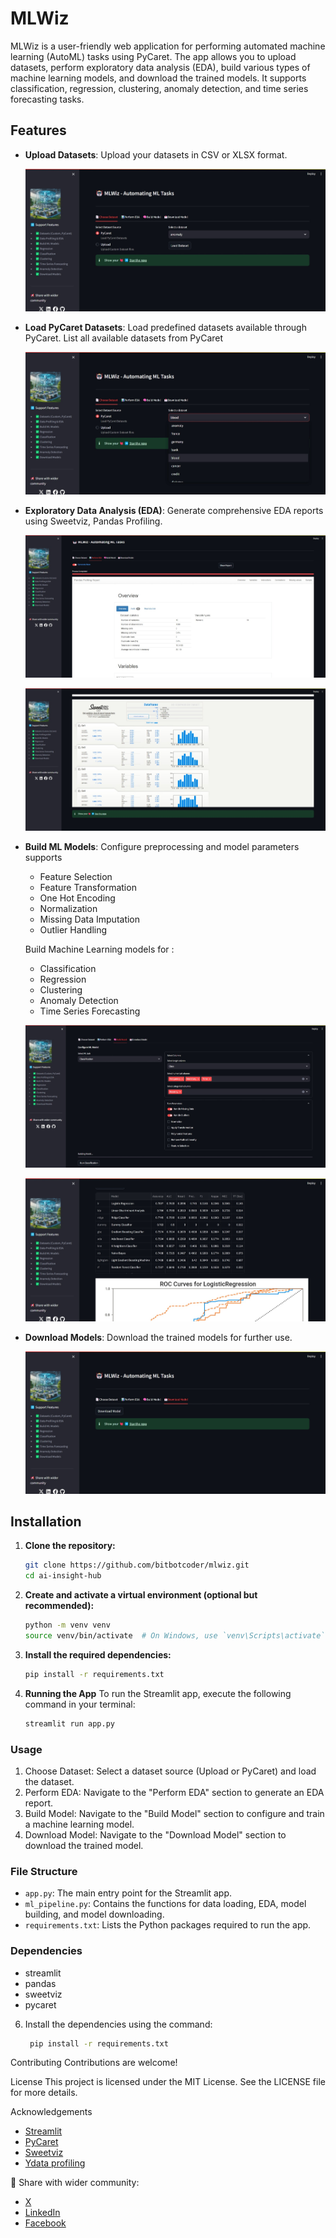 # MLWiz

MLWiz is a user-friendly web application for performing automated machine learning (AutoML) tasks using PyCaret. The app allows you to upload datasets, perform exploratory data analysis (EDA), build various types of machine learning models, and download the trained models. It supports classification, regression, clustering, anomaly detection, and time series forecasting tasks.

## Features

- **Upload Datasets**: Upload your datasets in CSV or XLSX format.

   ![alt text](images/MLWiz.jpg)

- **Load PyCaret Datasets**: Load predefined datasets available through PyCaret. List all available datasets from PyCaret

   ![alt text](images/mlwiz1.jpeg)

- **Exploratory Data Analysis (EDA)**: Generate comprehensive EDA reports using Sweetviz, Pandas Profiling.

   ![alt text](images/mlwiz2.jpeg)

   ![alt text](images/mlwiz3.jpeg) 

- **Build ML Models**: 
  Configure preprocessing and model parameters supports
  - Feature Selection
  - Feature Transformation
  - One Hot Encoding
  - Normalization
  - Missing Data Imputation
  - Outlier Handling

  Build Machine Learning models for :

  - Classification 
  - Regression
  - Clustering 
  - Anomaly Detection 
  - Time Series Forecasting

   ![alt text](images/mlwiz4.jpeg)

   ![alt text](images/mlwiz5.jpeg)

- **Download Models**: Download the trained models for further use.

   ![alt text](images/mlwiz6.jpeg)

## Installation

1. **Clone the repository:**
   ```bash
   git clone https://github.com/bitbotcoder/mlwiz.git
   cd ai-insight-hub

2. **Create and activate a virtual environment (optional but recommended):**
    ```bash
   python -m venv venv
   source venv/bin/activate  # On Windows, use `venv\Scripts\activate`

3. **Install the required dependencies:**
   ```bash
   pip install -r requirements.txt

4. **Running the App**
    To run the Streamlit app, execute the following command in your terminal:
    ```bash
    streamlit run app.py

### Usage 
1. Choose Dataset: Select a dataset source (Upload or PyCaret) and load the dataset.
2. Perform EDA: Navigate to the "Perform EDA" section to generate an EDA report.
3. Build Model: Navigate to the "Build Model" section to configure and train a machine learning model.
4. Download Model: Navigate to the "Download Model" section to download the trained model.

### File Structure
 - `app.py`: The main entry point for the Streamlit app.
 - `ml_pipeline.py`: Contains the functions for data loading, EDA, model building, and model downloading.
 - `requirements.txt`: Lists the Python packages required to run the app.

### Dependencies
 - streamlit
 - pandas
 - sweetviz
 - pycaret

6. Install the dependencies using the command:
   ```bash
    pip install -r requirements.txt

Contributing
Contributions are welcome! 

License
This project is licensed under the MIT License. See the LICENSE file for more details.

Acknowledgements
- [Streamlit](https://github.com/streamlit/streamlit)
- [PyCaret](https://github.com/pycaret/pycaret)
- [Sweetviz](https://github.com/fbdesignpro/sweetviz)
- [Ydata profiling](https://github.com/ydataai/ydata-profiling)

📢 Share with wider community:
- [X](https://x.com/intent/tweet?hashtags=streamlit%2Cpython&text=Check%20out%20this%20awesome%20Streamlit%20app%20I%20built%0A&url=https%3A%2F%2Fautoml-wiz.streamlit.app)
- [LinkedIn](https://www.linkedin.com/sharing/share-offsite/?summary=https%3A%2F%2Fautoml-wiz.streamlit.app%20%23streamlit%20%23python&title=Check%20out%20this%20awesome%20Streamlit%20app%20I%20built%0A&url=https%3A%2F%2Fautoml-wiz.streamlit.app")
- [Facebook](https://www.facebook.com/sharer/sharer.php?kid_directed_site=0&u=https%3A%2F%2Fautoml-wiz.streamlit.app)
